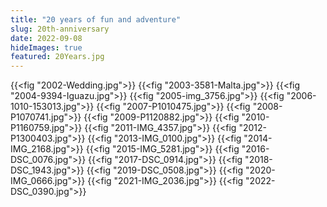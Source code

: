 ```yaml
---
title: "20 years of fun and adventure"
slug: 20th-anniversary
date: 2022-09-08
hideImages: true
featured: 20Years.jpg
---
```


{{<fig "2002-Wedding.jpg">}}
{{<fig "2003-3581-Malta.jpg">}}
{{<fig "2004-9394-Iguazu.jpg">}}
{{<fig "2005-img_3756.jpg">}}
{{<fig "2006-1010-153013.jpg">}}
{{<fig "2007-P1010475.jpg">}}
{{<fig "2008-P1070741.jpg">}}
{{<fig "2009-P1120882.jpg">}}
{{<fig "2010-P1160759.jpg">}}
{{<fig "2011-IMG_4357.jpg">}}
{{<fig "2012-P1300403.jpg">}}
{{<fig "2013-IMG_0100.jpg">}}
{{<fig "2014-IMG_2168.jpg">}}
{{<fig "2015-IMG_5281.jpg">}}
{{<fig "2016-DSC_0076.jpg">}}
{{<fig "2017-DSC_0914.jpg">}}
{{<fig "2018-DSC_1943.jpg">}}
{{<fig "2019-DSC_0508.jpg">}}
{{<fig "2020-IMG_0666.jpg">}}
{{<fig "2021-IMG_2036.jpg">}}
{{<fig "2022-DSC_0390.jpg">}}
